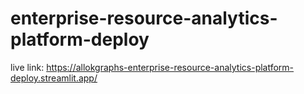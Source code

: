 # enterprise-resource-analytics-platform-deploy


live link: https://allokgraphs-enterprise-resource-analytics-platform-deploy.streamlit.app/

